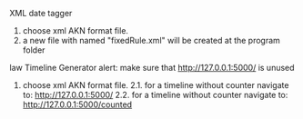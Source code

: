 XML date tagger
1.  choose xml AKN format file.
2.  a new file with named "fixedRule.xml" will be created at the program folder

law Timeline Generator
alert:  make sure that http://127.0.0.1:5000/ is unused
1.    choose xml AKN format file.
2.1.  for a timeline without counter navigate to:
        http://127.0.0.1:5000/
2.2.  for a timeline without counter navigate to:
        http://127.0.0.1:5000/counted